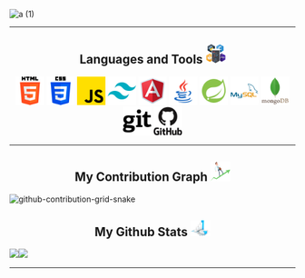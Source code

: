 ![a (1)](https://github.com/raman-1999/raman-1999/assets/83714476/afc4b667-97e2-463d-ab8f-a66e465670cd)

---

<h2 align="center"">Languages and Tools <img src="https://github.com/raman-1999/raman-1999/blob/main/images/languages.png" width="35"> </h2>
<p align="center" >
 <img src="https://github.com/raman-1999/raman-1999/blob/main/images/html-5.png" width="50" height="50" style="margin-right:100;"/>
<img src="https://github.com/raman-1999/raman-1999/blob/main/images/css-3.png" width="50" height="50"/>
<img src="https://github.com/raman-1999/raman-1999/blob/main/images/js.png" width="50" height="50"/>
<img src="https://github.com/raman-1999/raman-1999/blob/main/images/tailwind.png" width="50" height="50"/>
<img src="https://github.com/raman-1999/raman-1999/blob/main/images/angular.png" width="50" height="50"/>
<img src="https://github.com/raman-1999/raman-1999/blob/main/images/java.png" width="50" height="50"/>
<img src="https://github.com/raman-1999/raman-1999/blob/main/images/spring-boot.png" width="50" height="50"/>
<img src="https://github.com/raman-1999/raman-1999/blob/main/images/mysql.png" width="50" height="50"/>
<img src="https://github.com/raman-1999/raman-1999/blob/main/images/mongodb.png" width="50" height="50"/>
<img src="https://github.com/raman-1999/raman-1999/blob/main/images/git.png" width="50" height="50"/>
<img src="https://github.com/raman-1999/raman-1999/blob/main/images/github.png" width="50" height="50"/>
</p>

---

<h2 align="center">
  My Contribution Graph <img src="https://github.com/raman-1999/raman-1999/blob/main/images/graph.png" width="35">
</h2>

![github-contribution-grid-snake](https://github.com/raman-1999/raman-1999/assets/83714476/e069cc87-3ee3-4c3c-baed-1153f0476f2f)


<h2 align="center">
  My Github Stats <img src="https://github.com/raman-1999/raman-1999/blob/main/images/stats.png" width="35">
</h2>

<img src="https://github-readme-stats.vercel.app/api?username=raman-1999&show_icons=true&hide_border=true&theme=dark&rank_icon=github"><img src="https://github-readme-stats.vercel.app/api/top-langs/?username=raman-1999&layout=compact&theme=dark">

---







